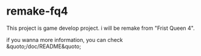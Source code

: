remake-fq4
==========

This project is game develop project. i will be remake from &quot;Frist Queen 4&quot;.

if you wanna more information, you can check &quoto;/doc/README&quoto;
